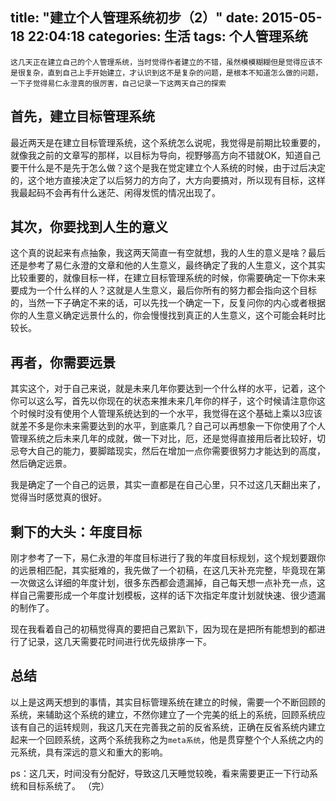 title: "建立个人管理系统初步（2）"
date: 2015-05-18 22:04:18
categories: 生活
tags: 个人管理系统
---

    这几天正在建立自己的个人管理系统，当时觉得作者建立的不错，虽然模模糊糊但是觉得应该不是很复杂，直到自己上手开始建立，才认识到这不是复杂的问题，是根本不知道怎么做的问题，一下子觉得易仁永澄真的很厉害，自己记录一下这两天自己的探索
<!--more-->

## 首先，建立目标管理系统
最近两天是在建立目标管理系统，这个系统怎么说呢，我觉得是前期比较重要的，就像我之前的文章写的那样，以目标为导向，视野够高方向不错就OK，知道自己要干什么是不是先于怎么做？这个是我在觉定建立个人系统的时候，由于过后决定的，这个地方直接决定了以后努力的方向了，大方向要搞对，所以现有目标，这样我最起码不会再有什么迷茫、闲得发慌的情况出现了。

## 其次，你要找到人生的意义
这个真的说起来有点抽象，我这两天简直一有空就想，我的人生的意义是啥？最后还是参考了易仁永澄的文章和他的人生意义，最终确定了我的人生意义，这个其实比较重要的，就像目标一样，在建立目标管理系统的时候，你需要确定一下你未来要成为一个什么样的人？这就是人生意义，最后你所有的努力都会指向这个目标的，当然一下子确定不来的话，可以先找一个确定一下，反复问你的内心或者根据你的人生意义确定远景什么的，你会慢慢找到真正的人生意义，这个可能会耗时比较长。

## 再者，你需要远景
其实这个，对于自己来说，就是未来几年你要达到一个什么样的水平，记着，这个你可以这么写，首先以你现在的状态来推未来几年你的样子，这个时候请注意你这个时候时没有使用个人管理系统达到的一个水平，我觉得在这个基础上乘以3应该就差不多是你未来需要达到的水平，到底乘几？自己可以再想象一下你使用了个人管理系统之后未来几年的成就，做一下对比，厄，还是觉得直接用后者比较好，切忌夸大自己的能力，要脚踏现实，然后在增加一点你需要很努力才能达到的高度，然后确定远景。

我是确定了一个自己的远景，其实一直都是在自己心里，只不过这几天翻出来了，觉得当时感觉真的很好。

## 剩下的大头：年度目标

刚才参考了一下，易仁永澄的年度目标进行了我的年度目标规划，这个规划要跟你的远景相匹配，其实挺难的，我先做了一个初稿，在这几天补充完整，毕竟现在第一次做这么详细的年度计划，很多东西都会遗漏掉，自己每天想一点补充一点，这样自己需要形成一个年度计划模板，这样的话下次指定年度计划就快速、很少遗漏的制作了。

现在我看着自己的初稿觉得真的要把自己累趴下，因为现在是把所有能想到的都进行了记录，这几天需要花时间进行优先级排序一下。


## 总结
以上是这两天想到的事情，其实目标管理系统在建立的时候，需要一个不断回顾的系统，来辅助这个系统的建立，不然你建立了一个完美的纸上的系统，回顾系统应该有自己的运转规则，我这几天在完善我之前的反省系统，正确在反省系统内建立起来一个回顾系统，这两个系统我称之为`meta系统`，他是贯穿整个个人系统之内的元系统，具有深远的意义和重大的影响。


ps：这几天，时间没有分配好，导致这几天睡觉较晚，看来需要更正一下行动系统和目标系统了。
（完）
